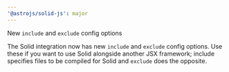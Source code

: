 ```yaml
---
'@astrojs/solid-js': major
---
```


New `include` and `exclude` config options

The Solid integration now has new `include` and `exclude` config options. Use these if you want to use Solid alongside another JSX framework; include specifies files to be compiled for Solid and `exclude` does the opposite.
